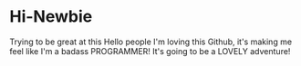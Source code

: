 # Hi-Newbie
Trying to be great at this
Hello people
I'm loving this Github, it's making me feel like I'm a badass PROGRAMMER!
It's going to be a LOVELY adventure!
